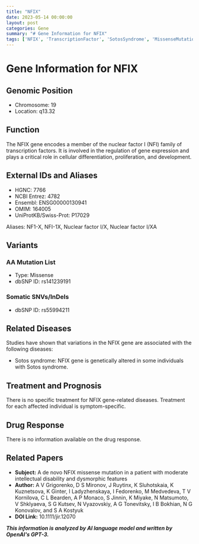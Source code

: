 ```yaml
---
title: "NFIX"
date: 2023-05-14 00:00:00
layout: post
categories: Gene
summary: "# Gene Information for NFIX"
tags: ['NFIX', 'TranscriptionFactor', 'SotosSyndrome', 'MissenseMutation', 'IntellectualDisability', 'GeneExpression', 'CellularDifferentiation', 'Development']
---
```


# Gene Information for NFIX

## Genomic Position
- Chromosome: 19
- Location: q13.32

## Function
The NFIX gene encodes a member of the nuclear factor I (NFI) family of transcription factors. It is involved in the regulation of gene expression and plays a critical role in cellular differentiation, proliferation, and development.

## External IDs and Aliases
- HGNC: 7766
- NCBI Entrez: 4782
- Ensembl: ENSG00000130941
- OMIM: 164005
- UniProtKB/Swiss-Prot: P17029

Aliases: NF1-X, NFI-1X, Nuclear factor I/X, Nuclear factor I/XA

## Variants
### AA Mutation List
- Type: Missense
- dbSNP ID: rs141239191

### Somatic SNVs/InDels 
- dbSNP ID: rs55994211

## Related Diseases
Studies have shown that variations in the NFIX gene are associated with the following diseases:
- Sotos syndrome: NFIX gene is genetically altered in some individuals with Sotos syndrome.

## Treatment and Prognosis
There is no specific treatment for NFIX gene-related diseases. Treatment for each affected individual is symptom-specific.

## Drug Response
There is no information available on the drug response.

## Related Papers
- **Subject:** A de novo NFIX missense mutation in a patient with moderate intellectual disability and dysmorphic features
- **Author:** A V Grigorenko, D S Mironov, J Ruytinx, K Sluhotskaia, K Kuznetsova, K Ginter, I Ladyzhenskaya, I Fedorenko, M Medvedeva, T V Kornilova, C L Bearden, A P Monaco, S Jinnin, K Miyake, N Matsumoto, V Shklyaeva, S G Kutsev, N Vyazovskiy, A G Tonevitsky, I B Bokhian, N G Konovalov, and S A Kostyuk
- **DOI Link:** 10.1111/jir.12070

**_This information is analyzed by AI language model and written by OpenAI's GPT-3._**